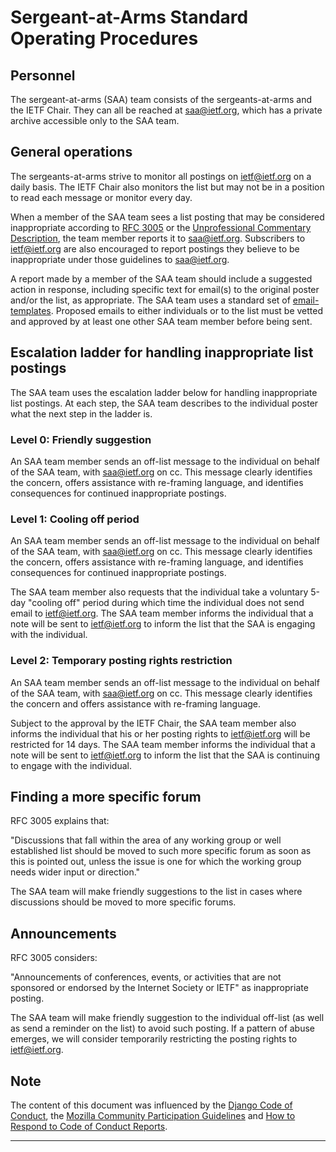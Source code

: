 # Sergeant-at-Arms Standard Operating Procedures

## Personnel

The sergeant-at-arms (SAA) team consists of the sergeants-at-arms and the IETF Chair. They can all be reached at saa@ietf.org, which has a private archive accessible only to the SAA team.

## General operations

The sergeants-at-arms strive to monitor all postings on ietf@ietf.org on a daily basis. The IETF Chair also monitors the list but may not be in a position to read each message or monitor every day.

When a member of the SAA team sees a list posting that may be considered inappropriate according to [RFC 3005] or the [Unprofessional Commentary Description], the team member reports it to saa@ietf.org. Subscribers to ietf@ietf.org are also encouraged to report postings they believe to be inappropriate under those guidelines to saa@ietf.org. 

A report made by a member of the SAA team should include a suggested action in response, including specific text for email(s) to the original poster and/or the list, as appropriate. The SAA team uses a standard set of [email-templates]. Proposed emails to either individuals or to the list must be vetted and approved by at least one other SAA team member before being sent.

## Escalation ladder for handling inappropriate list postings

The SAA team uses the escalation ladder below for handling inappropriate list postings. At each step, the SAA team describes to the individual poster what the next step in the ladder is.

### Level 0: Friendly suggestion

An SAA team member sends an off-list message to the individual on behalf of the SAA team, with saa@ietf.org on cc. This message clearly identifies the concern, offers assistance with re-framing language, and identifies consequences for continued inappropriate postings.

### Level 1: Cooling off period

An SAA team member sends an off-list message to the individual on behalf of the SAA team, with saa@ietf.org on cc. This message clearly identifies the concern, offers assistance with re-framing language, and identifies consequences for continued inappropriate postings. 

The SAA team member also requests that the individual take a voluntary 5-day "cooling off" period during which time the individual does not send email to ietf@ietf.org. The SAA team member informs the individual that a note will be sent to ietf@ietf.org to inform the list that the SAA is engaging with the individual.

### Level 2: Temporary posting rights restriction

An SAA team member sends an off-list message to the individual on behalf of the SAA team, with saa@ietf.org on cc. This message clearly identifies the concern and offers assistance with re-framing language.

Subject to the approval by the IETF Chair, the SAA team member also informs the individual that his or her posting rights to ietf@ietf.org will be restricted for 14 days. The SAA team member informs the individual that a note will be sent to ietf@ietf.org to inform the list that the SAA is continuing to engage with the individual.

## Finding a more specific forum

RFC 3005 explains that:

"Discussions that fall within the area of any working group or well established list should be moved to such more specific forum as soon as this is pointed out, unless the issue is one for which the working group needs wider input or direction."

The SAA team will make friendly suggestions to the list in cases where discussions should be moved to more specific forums. 

## Announcements

RFC 3005 considers:

"Announcements of conferences, events, or activities that are not sponsored or endorsed by the Internet Society or IETF" as inappropriate posting. 

The SAA team will make friendly suggestion to the individual off-list (as well as send a reminder on the list) to avoid such posting. If a pattern of abuse emerges, we will consider temporarily restricting the posting rights to ietf@ietf.org. 

## Note

The content of this document was influenced by the [Django Code of Conduct], the [Mozilla Community Participation Guidelines] and [How to Respond to Code of Conduct Reports].


---
[RFC 3005]: https://tools.ietf.org/html/rfc3005
[Unprofessional Commentary Description]:  https://github.com/linuxwolf/ietf-saa/blob/master/unprofessional-commentary.md
[email-templates]: https://github.com/linuxwolf/ietf-saa/tree/master/email-templates
[Contributor Covenant]: https://www.contributor-covenant.org/
[Django Code of Conduct]: https://www.djangoproject.com/conduct/
[Mozilla Community Participation Guidelines]: https://www.mozilla.org/en-US/about/governance/policies/participation/
[How to Respond to Code of Conduct Reports]: https://frameshiftconsulting.com/code-of-conduct-book/
